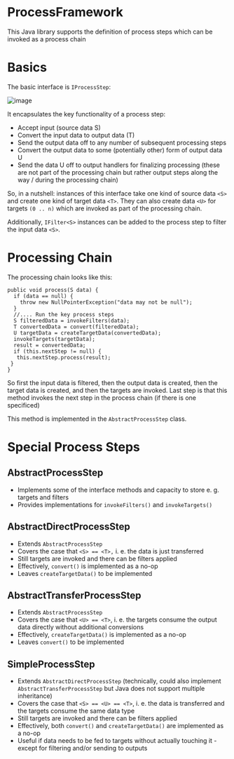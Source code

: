 # ProcessFramework
This Java library supports the definition of process steps which can be invoked as a process chain

# Basics

The basic interface is `IProcessStep`:

![image](https://user-images.githubusercontent.com/5048297/54620245-2d619400-4a66-11e9-9752-4f53d8c775bf.png)

It encapsulates the key functionality of a process step:

* Accept input (source data S)
* Convert the input data to output data (T)
* Send the output data off to any number of subsequent processing steps
* Convert the output data to some (potentially other) form of output data U
* Send the data U off to output handlers for finalizing processing (these are not part of the processing chain but rather output steps along the way / during the processing chain) 

So, in a nutshell: instances of this interface take one kind of source data `<S>` and create one kind of target data `<T>`. They can also create data `<U>` for targets `(0 .. n)` which are invoked as part of the processing chain. 

Additionally, `IFilter<S>` instances can be added to the process step to filter the input data `<S>`.

# Processing Chain

The processing chain looks like this:

```
public void process(S data) {
  if (data == null) {
    throw new NullPointerException("data may not be null");
  }
  //.... Run the key process steps
  S filteredData = invokeFilters(data);
  T convertedData = convert(filteredData);
  U targetData = createTargetData(convertedData);
  invokeTargets(targetData);
  result = convertedData;
  if (this.nextStep != null) {
   this.nextStep.process(result);
 }
}
```

So first the input data is filtered, then the output data is created, then the target data is created, and then the targets are invoked. Last step is that this method invokes the next step in the process chain (if there is one specificed)

This method is implemented in the `AbstractProcessStep` class.

# Special Process Steps

## AbstractProcessStep

* Implements some of the interface methods and capacity to store e. g. targets and filters
* Provides implementations for `invokeFilters()` and `invokeTargets()`

## AbstractDirectProcessStep

* Extends `AbstractProcessStep`
* Covers the case that `<S> == <T>,` i. e. the data is just transferred
* Still targets are invoked and there can be filters applied
* Effectively, `convert()` is implemented as a no-op
* Leaves `createTargetData()` to be implemented

## AbstractTransferProcessStep

* Extends `AbstractProcessStep`
* Covers the case that `<U> == <T>`, i. e. the targets consume the output data directly without additional conversions
* Effectively, `createTargetData()` is implemented as a no-op
* Leaves `convert()` to be implemented

## SimpleProcessStep

* Extends `AbstractDirectProcessStep` (technically, could also implement `AbstractTransferProcessStep` but Java does not support multiple inheritance)
* Covers the case that `<S> == <U> == <T>`, i. e. the data is transferred and the targets consume the same data type
* Still targets are invoked and there can be filters applied
* Effectively, both `convert()` and `createTargetData()` are implemented as a no-op
* Useful if data needs to be fed to targets without actually touching it - except for filtering and/or sending to outputs




